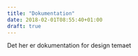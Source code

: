```yaml
---
title: "Dokumentation"
date: 2018-02-01T08:55:40+01:00
draft: true
---
```


Det her er dokumentation for design temaet